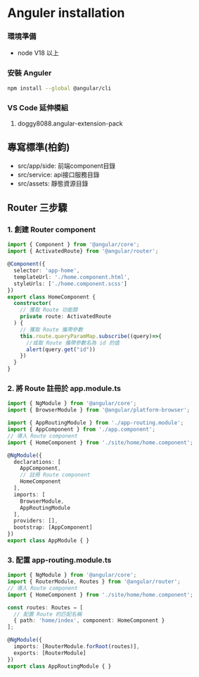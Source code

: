 # Anguler installation

### 環境準備

- node V18 以上

### 安裝 Anguler

```bash
npm install --global @angular/cli
```

### VS Code 延伸模組

1. doggy8088.angular-extension-pack

## 專寫標準(柏鈞)

- src/app/side: 前端component目錄
- src/service: api接口服務目錄
- src/assets: 靜態資源目錄

## Router 三步驟

### 1. 創建 Router component

```typescript
import { Component } from '@angular/core';
import { ActivatedRoute} from '@angular/router';

@Component({
  selector: 'app-home',
  templateUrl: './home.component.html',
  styleUrls: ['./home.component.scss']
})
export class HomeComponent {
  constructor(
    // 獲取 Route 功能類
    private route: ActivatedRoute
  ) {
    // 獲取 Route 攜帶參數
    this.route.queryParamMap.subscribe((query)=>{
      //或取 Route 攜帶參數名為 id 的值  
      alert(query.get("id"))
    })
  }
}
```

### 2. 將 Route 註冊於 app.module.ts

```typescript
import { NgModule } from '@angular/core';
import { BrowserModule } from '@angular/platform-browser';

import { AppRoutingModule } from './app-routing.module';
import { AppComponent } from './app.component';
// 導入 Route component
import { HomeComponent } from './site/home/home.component';

@NgModule({
  declarations: [
    AppComponent,
    // 註冊 Route component
    HomeComponent
  ],
  imports: [
    BrowserModule,
    AppRoutingModule
  ],
  providers: [],
  bootstrap: [AppComponent]
})
export class AppModule { }
```

### 3. 配置 app-routing.module.ts

```typescript
import { NgModule } from '@angular/core';
import { RouterModule, Routes } from '@angular/router';
// 導入 Route component
import { HomeComponent } from './site/home/home.component';

const routes: Routes = [
  // 配置 Route 的匹配名稱
  { path: 'home/index', component: HomeComponent }
];

@NgModule({
  imports: [RouterModule.forRoot(routes)],
  exports: [RouterModule]
})
export class AppRoutingModule { }
```

